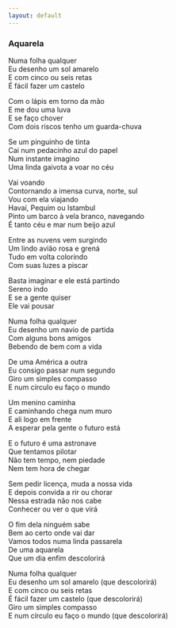 ```yaml
---
layout: default 
---
```


### Aquarela 

Numa folha qualquer<br>
Eu desenho um sol amarelo<br>
E com cinco ou seis retas<br>
É fácil fazer um castelo<br>

Com o lápis em torno da mão<br>
E me dou uma luva<br>
E se faço chover<br>
Com dois riscos tenho um guarda-chuva<br>

Se um pinguinho de tinta<br>
Cai num pedacinho azul do papel<br>
Num instante imagino<br>
Uma linda gaivota a voar no céu<br>

Vai voando<br>
Contornando a imensa curva, norte, sul<br>
Vou com ela viajando<br>
Havaí, Pequim ou Istambul<br>
Pinto um barco à vela branco, navegando<br>
É tanto céu e mar num beijo azul<br>

Entre as nuvens vem surgindo<br>
Um lindo avião rosa e grená<br>
Tudo em volta colorindo<br>
Com suas luzes a piscar<br>

Basta imaginar e ele está partindo<br>
Sereno indo<br>
E se a gente quiser<br>
Ele vai pousar<br>

Numa folha qualquer<br>
Eu desenho um navio de partida<br>
Com alguns bons amigos<br>
Bebendo de bem com a vida<br>

De uma América a outra<br>
Eu consigo passar num segundo<br>
Giro um simples compasso<br>
E num círculo eu faço o mundo<br>

Um menino caminha<br>
E caminhando chega num muro<br>
E ali logo em frente<br>
A esperar pela gente o futuro está<br>

E o futuro é uma astronave<br>
Que tentamos pilotar<br>
Não tem tempo, nem piedade<br>
Nem tem hora de chegar<br>

Sem pedir licença, muda a nossa vida<br>
E depois convida a rir ou chorar<br>
Nessa estrada não nos cabe<br>
Conhecer ou ver o que virá<br>

O fim dela ninguém sabe<br>
Bem ao certo onde vai dar<br>
Vamos todos numa linda passarela<br>
De uma aquarela<br>
Que um dia enfim descolorirá<br>

Numa folha qualquer<br>
Eu desenho um sol amarelo (que descolorirá)<br>
E com cinco ou seis retas<br>
É fácil fazer um castelo (que descolorirá)<br>
Giro um simples compasso<br>
E num círculo eu faço o mundo (que descolorirá)<br>
